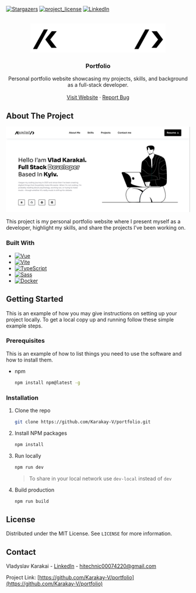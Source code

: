 <!--
*** Thanks for checking out the Best-README-Template. If you have a suggestion
*** that would make this better, please fork the repo and create a pull request
*** or simply open an issue with the tag "enhancement".
*** Don't forget to give the project a star!
*** Thanks again! Now go create something AMAZING! :D
-->


<!-- PROJECT SHIELDS -->
<!--
*** I'm using markdown "reference style" links for readability.
*** Reference links are enclosed in brackets [ ] instead of parentheses ( ).
*** See the bottom of this document for the declaration of the reference variables
*** for contributors-url, forks-url, etc. This is an optional, concise syntax you may use.
*** https://www.markdownguide.org/basic-syntax/#reference-style-links
-->
[![Stargazers][stars-shield]][stars-url]
[![project_license][license-shield]][license-url]
[![LinkedIn][linkedin-shield]][linkedin-url]


<!-- PROJECT LOGO -->
<br />
<div align="center">
  <a href="https://github.com/Karakay-V/portfolio">
    <img src="src/assets/logo-reversed.png" alt="Logo" width="max-content" height="80">
  </a>

<h3 align="center">Portfolio</h3>

  <p align="center">
    Personal portfolio website showcasing my projects, skills, and background as a full-stack developer.
    <br />
    <br />
    <a href="https://karakay-v.github.io/">Visit Website</a>
    &middot;
    <a href="https://github.com/Karakay-V/portfolio/issues/new?labels=bug&template=bug-report---.md">Report Bug</a>
  </p>
</div>


<!-- ABOUT THE PROJECT -->
## About The Project

[![Portfolio Screen Shot][portfolio-screenshot]](./src/assets/screenshoot.png)

This project is my personal portfolio website where I present myself as a developer, highlight my skills, and share the projects I’ve been working on.  


### Built With


* [![Vue][Vue-badge]][Vue-url]
* [![Vite][Vite-badge]][Vite-url]
* [![TypeScript][TypeScript-badge]][TypeScript-url]
* [![Sass][Sass-badge]][Sass-url]
* [![Docker][Docker-badge]][Docker-url]


<!-- GETTING STARTED -->
## Getting Started

This is an example of how you may give instructions on setting up your project locally.
To get a local copy up and running follow these simple example steps.

### Prerequisites

This is an example of how to list things you need to use the software and how to install them.
* npm
  ```bash
  npm install npm@latest -g
  ```

### Installation

1. Clone the repo
   ```bash
   git clone https://github.com/Karakay-V/portfolio.git
   ```
2. Install NPM packages
   ```bash
   npm install
   ```
3. Run locally
   ```bash
   npm run dev
   ```
   > To share in your local network use `dev-local` instead of `dev`
4. Build production
   ```bash
   npm run build
   ```


<!-- LICENSE -->
## License

Distributed under the MIT License. See `LICENSE` for more information.


<!-- CONTACT -->
## Contact

Vladyslav Karakai - [LinkedIn][linkedin-url] - hitechnic00074220@gmail.com

Project Link: [https://github.com/Karakay-V/portfolio](https://github.com/Karakay-V/portfolio)


<!-- MARKDOWN LINKS & IMAGES -->
<!-- https://www.markdownguide.org/basic-syntax/#reference-style-links -->
[stars-shield]: https://img.shields.io/github/stars/Karakay-V/portfolio.svg?style=for-the-badge
[stars-url]: https://github.com/Karakay-V/portfolio/stargazers
[license-shield]: https://img.shields.io/github/license/Karakay-V/portfolio.svg?style=for-the-badge
[license-url]: https://github.com/Karakay-V/portfolio/blob/master/LICENSE
[linkedin-shield]: https://img.shields.io/badge/-LinkedIn-black.svg?style=for-the-badge&logo=linkedin&colorB=555
[linkedin-url]: https://linkedin.com/in/karakay-v
[portfolio-screenshot]: src/assets/screenshoot.png

[Vue-badge]: https://img.shields.io/badge/Vue.js-35495E?style=for-the-badge&logo=vuedotjs&logoColor=4FC08D
[Vue-url]: https://vuejs.org/
[Vite-badge]: https://img.shields.io/badge/Vite-646CFF?style=for-the-badge&logo=Vite&logoColor=white
[Vite-url]: https://vite.dev/
[TypeScript-badge]: https://shields.io/badge/TypeScript-3178C6?style=for-the-badge&logo=TypeScript&logoColor=FFF
[TypeScript-url]: https://www.typescriptlang.org/
[Sass-badge]: https://img.shields.io/badge/Sass-CC6699?style=for-the-badge&logo=Sass&logoColor=white
[Sass-url]: https://sass-lang.com/
[Docker-badge]: https://img.shields.io/badge/docker-257bd6?style=for-the-badge&logo=docker&logoColor=white
[Docker-url]: https://www.docker.com/
